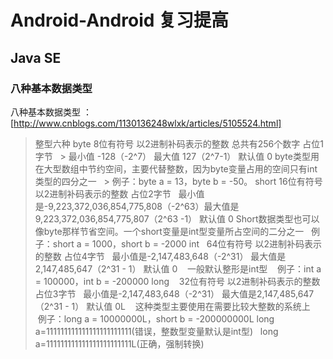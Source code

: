 # Android-Android 复习提高
## Java SE
### 八种基本数据类型
八种基本数据类型 ：[http://www.cnblogs.com/1130136248wlxk/articles/5105524.html]
>整型六种
>byte 
   > 8位有符号 以2进制补码表示的整数 总共有256个数字 占位1字节
   > 最小值 -128（-2^7）  最大值 127（2^7-1）  默认值 0 
   > byte类型用在大型数组中节约空间，主要代替整数，因为byte变量占用的空间只有int类型的四分之一
   > 例子：byte a = 13，byte b = -50。
short
    16位有符号 以2进制补码表示的整数 占位2字节
    最小值是-9,223,372,036,854,775,808（-2^63）最大值是9,223,372,036,854,775,807（2^63 -1） 默认值 0
    Short数据类型也可以像byte那样节省空间。一个short变量是int型变量所占空间的二分之一
    例子：short a = 1000，short b = -2000
int
    64位有符号 以2进制补码表示的整数 占位4字节
    最小值是-2,147,483,648（-2^31） 最大值是2,147,485,647（2^31 - 1） 默认值 0
    一般默认整形是int型
    例子：int a = 100000，int b = -200000
long
    32位有符号 以2进制补码表示的整数 占位3字节
    最小值是-2,147,483,648（-2^31） 最大值是2,147,485,647（2^31 - 1） 默认值 0L
    这种类型主要使用在需要比较大整数的系统上
    例子：long a = 10000000L，short b = -200000000L
    long a=111111111111111111111111(错误，整数型变量默认是int型)
    long a=111111111111111111111111L(正确，强制转换)
